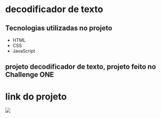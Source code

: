 # decodificador de texto
## Tecnologias utilizadas no projeto
* HTML
* CSS
* JavaScript
## projeto decodificador de texto, projeto feito no Challenge ONE 
# link do projeto
   <a href="https://anna-hub19.github.io/decodificador/" target="_blank"><img src="https://img.shields.io/badge/-decodificador-purple?style=for-the-badge&logo=aluraplayo&logoColor=white"></a>
